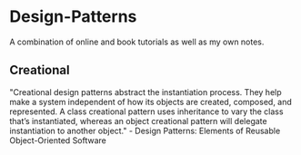# Design-Patterns

A combination of online and book tutorials as well as my own notes. 

## Creational 
"Creational design patterns abstract the instantiation process. They help make a system independent of how its objects are created, composed, and represented. A class creational pattern uses inheritance to vary the class that’s instantiated, whereas an object creational pattern will delegate instantiation to another object." - Design Patterns: Elements of Reusable Object-Oriented Software 